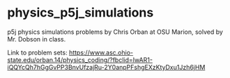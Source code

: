 # physics_p5j_simulations
p5j physics simulations problems by Chris Orban at OSU Marion, solved by Mr. Dobson in class.

Link to problem sets:
https://www.asc.ohio-state.edu/orban.14/physics_coding/?fbclid=IwAR1-iQQYcQh7hGgGvPP3BnvUfzajRu-2Y0anpPFshgEXzKtyDxu1Jzh6jHM
